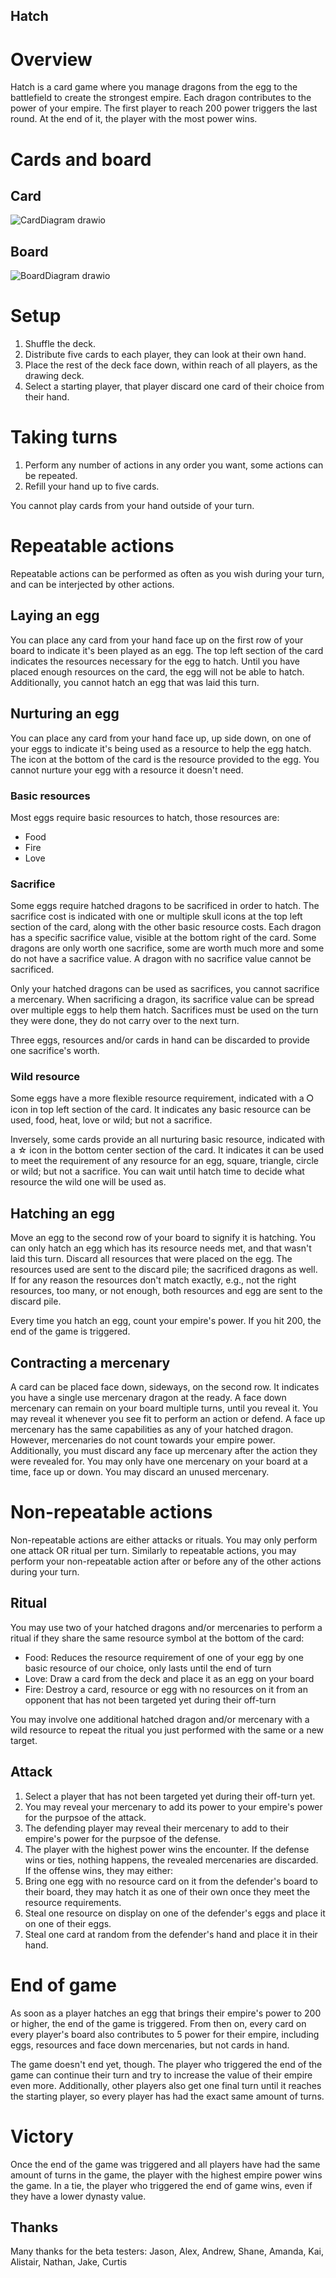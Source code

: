 ## Hatch

# Overview

Hatch is a card game where you manage dragons from the egg to the battlefield to create the strongest empire. Each dragon contributes to the power of your empire. The first player to reach 200 power triggers the last round. At the end of it, the player with the most power wins.

# Cards and board

## Card

![CardDiagram drawio](https://github.com/agrum/Hatch/assets/2688838/a95111b4-91b9-461a-bbf5-86473fd6f9ed)

## Board

![BoardDiagram drawio](https://github.com/agrum/Hatch/assets/2688838/1d58a9e4-96ba-4fa2-bc61-0c80d934bb58)

# Setup

1. Shuffle the deck.
2. Distribute five cards to each player, they can look at their own hand.
3. Place the rest of the deck face down, within reach of all players, as the drawing deck.
4. Select a starting player, that player discard one card of their choice from their hand.

# Taking turns

1. Perform any number of actions in any order you want, some actions can be repeated.
2. Refill your hand up to five cards.

You cannot play cards from your hand outside of your turn.

# Repeatable actions

Repeatable actions can be performed as often as you wish during your turn, and can be interjected by other actions.

## Laying an egg

You can place any card from your hand face up on the first row of your board to indicate it's been played as an egg. The top left section of the card indicates the resources necessary for the egg to hatch. Until you have placed enough resources on the card, the egg will not be able to hatch. Additionally, you cannot hatch an egg that was laid this turn.

## Nurturing an egg

You can place any card from your hand face up, up side down, on one of your eggs to indicate it's being used as a resource to help the egg hatch. The icon at the bottom of the card is the resource provided to the egg. You cannot nurture your egg with a resource it doesn't need.

### Basic resources

Most eggs require basic resources to hatch, those resources are:
- Food
- Fire
- Love

### Sacrifice

Some eggs require hatched dragons to be sacrificed in order to hatch. The sacrifice cost is indicated with one or multiple skull icons at the top left section of the card, along with the other basic resource costs. Each dragon has a specific sacrifice value, visible at the bottom right of the card. Some dragons are only worth one sacrifice, some are worth much more and some do not have a sacrifice value. A dragon with no sacrifice value cannot be sacrificed. 

Only your hatched dragons can be used as sacrifices, you cannot sacrifice a mercenary. When sacrificing a dragon, its sacrifice value can be spread over multiple eggs to help them hatch. Sacrifices must be used on the turn they were done, they do not carry over to the next turn.

Three eggs, resources and/or cards in hand can be discarded to provide one sacrifice's worth.

### Wild resource

Some eggs have a more flexible resource requirement, indicated with a ⭘ icon in top left section of the card. It indicates any basic resource can be used, food, heat, love or wild; but not a sacrifice.

Inversely, some cards provide an all nurturing basic resource, indicated with a ☆ icon in the bottom center section of the card. It indicates it can be used to meet the requirement of any resource for an egg, square, triangle, circle or wild; but not a sacrifice. You can wait until hatch time to decide what resource the wild one will be used as. 

## Hatching an egg

Move an egg to the second row of your board to signify it is hatching. You can only hatch an egg which has its resource needs met, and that wasn't laid this turn. Discard all resources that were placed on the egg. The resources used are sent to the discard pile; the sacrificed dragons as well. 
If for any reason the resources don't match exactly, e.g., not the right resources, too many, or not enough, both resources and egg are sent to the discard pile.

Every time you hatch an egg, count your empire's power. If you hit 200, the end of the game is triggered.

## Contracting a mercenary

A card can be placed face down, sideways, on the second row. It indicates you have a single use mercenary dragon at the ready. A face down mercenary can remain on your board multiple turns, until you reveal it. You may reveal it whenever you see fit to perform an action or defend. A face up mercenary has the same capabilities as any of your hatched dragon. However, mercenaries do not count towards your empire power. Additionally, you must discard any face up mercenary after the action they were revealed for. You may only have one mercenary on your board at a time, face up or down. You may discard an unused mercenary.

# Non-repeatable actions

Non-repeatable actions are either attacks or rituals. You may only perform one attack OR ritual per turn. Similarly to repeatable actions, you may perform your non-repeatable action after or before any of the other actions during your turn.

## Ritual

You may use two of your hatched dragons and/or mercenaries to perform a ritual if they share the same resource symbol at the bottom of the card:

* Food: Reduces the resource requirement of one of your egg by one basic resource of our choice, only lasts until the end of turn
* Love: Draw a card from the deck and place it as an egg on your board
* Fire: Destroy a card, resource or egg with no resources on it from an opponent that has not been targeted yet during their off-turn

You may involve one additional hatched dragon and/or mercenary with a wild resource to repeat the ritual you just performed with the same or a new target.

## Attack

1. Select a player that has not been targeted yet during their off-turn yet.
2. You may reveal your mercenary to add its power to your empire's power for the purpsoe of the attack.
3. The defending player may reveal their mercenary to add to their empire's power for the purpsoe of the defense.
4. The player with the highest power wins the encounter. If the defense wins or ties, nothing happens, the revealed mercenaries are discarded. If the offense wins, they may either:
  1. Bring one egg with no resource card on it from the defender's board to their board, they may hatch it as one of their own once they meet the resource requirements.
  2. Steal one resource on display on one of the defender's eggs and place it on one of their eggs.
  3. Steal one card at random from the defender's hand and place it in their hand.

# End of game

As soon as a player hatches an egg that brings their empire's power to 200 or higher, the end of the game is triggered. From then on, every card on every player's board also contributes to 5 power for their empire, including eggs, resources and face down mercenaries, but not cards in hand.

The game doesn't end yet, though. The player who triggered the end of the game can continue their turn and try to increase the value of their empire even more. Additionally, other players also get one final turn until it reaches the starting player, so every player has had the exact same amount of turns.

# Victory

Once the end of the game was triggered and all players have had the same amount of turns in the game, the player with the highest empire power wins the game. In a tie, the player who triggered the end of game wins, even if they have a lower dynasty value.

## Thanks

Many thanks for the beta testers: Jason, Alex, Andrew, Shane, Amanda, Kai, Alistair, Nathan, Jake, Curtis
